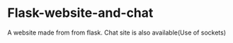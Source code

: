 # Flask-website-and-chat
A website made from from flask. Chat site is also available(Use of sockets)
<br/>
